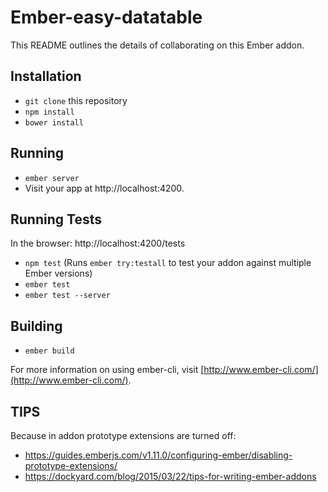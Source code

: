 # Ember-easy-datatable

This README outlines the details of collaborating on this Ember addon.

## Installation

* `git clone` this repository
* `npm install`
* `bower install`

## Running

* `ember server`
* Visit your app at http://localhost:4200.

## Running Tests

In the browser: http://localhost:4200/tests

* `npm test` (Runs `ember try:testall` to test your addon against multiple Ember versions)
* `ember test`
* `ember test --server`

## Building

* `ember build`

For more information on using ember-cli, visit [http://www.ember-cli.com/](http://www.ember-cli.com/).

## TIPS

Because in addon prototype extensions are turned off:
* https://guides.emberjs.com/v1.11.0/configuring-ember/disabling-prototype-extensions/
* https://dockyard.com/blog/2015/03/22/tips-for-writing-ember-addons

